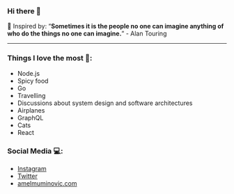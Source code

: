 ### Hi there 👋

🌱 Inspired by: “**Sometimes it is the people no one can imagine anything of who do the things no one can imagine.**” - Alan Touring
<hr>

### Things I love the most 💚:
- Node.js
- Spicy food
- Go
- Travelling
- Discussions about system design and software architectures
- Airplanes
- GraphQL
- Cats
- React

### Social Media 💻:
- [Instagram](https://instagram.com/ammce)
- [Twitter](https://twitter.com/HighSerendipity)
- [amelmuminovic.com](https://www.amelmuminovic.com/)
